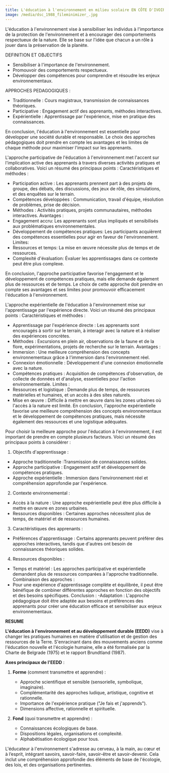 ```yaml
---
title: L'éducation à l'environnement en milieu scolaire EN CÔTE D'IVOIRE
image: /media/dsc_1988_fileminimizer_.jpg
---
```

L'éducation à l'environnement vise à sensibiliser les individus à l'importance de la protection de l'environnement et à encourager des comportements respectueux de la nature. Elle se base sur l'idée que chacun a un rôle à jouer dans la préservation de la planète.

 DEFINITION ET OBJECTIFS

* Sensibiliser à l'importance de l'environnement.
* Promouvoir des comportements respectueux.
* Développer des compétences pour comprendre et résoudre les enjeux environnementaux.

APPROCHES PEDAGOGIQUES :

* Traditionnelle : Cours magistraux, transmission de connaissances théoriques.
* Participative : Engagement actif des apprenants, méthodes interactives.
* Expérientielle : Apprentissage par l'expérience, mise en pratique des connaissances.

 En conclusion, l'éducation à l'environnement est essentielle pour développer une société durable et responsable. Le choix des approches pédagogiques doit prendre en compte les avantages et les limites de chaque méthode pour maximiser l'impact sur les apprenants.

L'approche participative de l'éducation à l'environnement met l'accent sur l'implication active des apprenants à travers diverses activités pratiques et collaboratives. Voici un résumé des principaux points :
 Caractéristiques et méthodes :

* Participation active : Les apprenants prennent part à des projets de groupe, des débats, des discussions, des jeux de rôle, des simulations, et des enquêtes sur le terrain.
* Compétences développées : Communication, travail d'équipe, résolution de problèmes, prise de décision.
* Méthodes : Activités pratiques, projets communautaires, méthodes interactives.
  Avantages :
* Engagement accru:  Les apprenants sont plus impliqués et sensibilisés aux problématiques environnementales.
* Développement de compétences pratiques:  Les participants acquièrent des compétences essentielles pour agir en faveur de l'environnement.
  Limites:
* Ressources et temps:  La mise en œuvre nécessite plus de temps et de ressources.
* Complexité d'évaluation:  Évaluer les apprentissages dans ce contexte peut être plus complexe.

En conclusion, l'approche participative favorise l'engagement et le développement de compétences pratiques, mais elle demande également plus de ressources et de temps. Le choix de cette approche doit prendre en compte ses avantages et ses limites pour promouvoir efficacement l'éducation à l'environnement.

L'approche expérientielle de l'éducation à l'environnement mise sur l'apprentissage par l'expérience directe. Voici un résumé des principaux points :
Caractéristiques et méthodes :

* Apprentissage par l'expérience directe : Les apprenants sont encouragés à sortir sur le terrain, à interagir avec la nature et à réaliser des expériences concrètes.
* Méthodes :  Excursions en plein air, observations de la faune et de la flore, expérimentations, projets de recherche sur le terrain.
  Avantages :
* Immersion : Une meilleure compréhension des concepts environnementaux grâce à l'immersion dans l'environnement réel.
* Connexion émotionnelle : Développement d'une connexion émotionnelle avec la nature.
* Compétences pratiques : Acquisition de compétences d'observation, de collecte de données et d'analyse, essentielles pour l'action environnementale.
  Limites :
* Ressources et logistique : Demande plus de temps, de ressources matérielles et humaines, et un accès à des sites naturels.
* Mise en œuvre : Difficile à mettre en œuvre dans les zones urbaines où l'accès à la nature est limité.
  En conclusion, l'approche expérientielle favorise une meilleure compréhension des concepts environnementaux et le développement de compétences pratiques, mais nécessite également des ressources et une logistique adéquates.

Pour choisir la meilleure approche pour l'éducation à l'environnement, il est important de prendre en compte plusieurs facteurs. Voici un résumé des principaux points à considérer :

1. Objectifs d'apprentissage :

* Approche traditionnelle :Transmission de connaissances solides.
* Approche participative : Engagement actif et développement de compétences pratiques.
* Approche expérientielle : Immersion dans l'environnement réel et compréhension approfondie par l'expérience.

2. Contexte environnemental :

* Accès à la nature : Une approche expérientielle peut être plus difficile à mettre en œuvre en zones urbaines.
* Ressources disponibles : Certaines approches nécessitent plus de temps, de matériel et de ressources humaines.

3. Caractéristiques des apprenants :

* Préférences d'apprentissage : Certains apprenants peuvent préférer des approches interactives, tandis que d'autres ont besoin de connaissances théoriques solides.

4. Ressources disponibles :

* Temps et matériel : Les approches participative et expérientielle demandent plus de ressources comparées à l'approche traditionnelle.
  Combinaison des approches :
* Pour une expérience d'apprentissage complète et équilibrée, il peut être bénéfique de combiner différentes approches en fonction des objectifs et des besoins spécifiques.
  Conclusion :
  -Adaptation : L'approche pédagogique doit être adaptée aux besoins et préférences des apprenants pour créer une éducation efficace et sensibiliser aux enjeux environnementaux.

**R﻿ESUME**

**L'éducation à l'environnement et au développement durable (EEDD)** vise à changer les pratiques humaines en matière d'utilisation et de gestion des ressources de la Terre. S'enracinant dans des mouvements anciens comme l'éducation nouvelle et l'écologie humaine, elle a été formalisée par la Charte de Belgrade (1975) et le rapport Brundtland (1987).

**Axes principaux de l'EEDD** :

1. **Forme** (comment transmettre et apprendre) :

   * Approche scientifique et sensible (sensorielle, symbolique, imaginaire).
   * Complémentarité des approches ludique, artistique, cognitive et rationnelle.
   * Importance de l'expérience pratique ("Je fais et j'apprends").
   * Dimensions affective, rationnelle et spirituelle.
2. **Fond** (quoi transmettre et apprendre) :

   * Connaissances écologiques de base.
   * Dispositions légales, organisations et complexité.
   * Alphabétisation écologique pour tous.

L'éducateur à l'environnement s'adresse au cerveau, à la main, au cœur et à l’esprit, intégrant savoirs, savoir-faire, savoir-être et savoir-devenir. Cela inclut une compréhension approfondie des éléments de base de l'écologie, des lois, et des organisations pertinentes.
